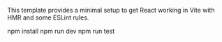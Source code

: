 This template provides a minimal setup to get React working in Vite with HMR and some ESLint rules.

npm install
npm run dev
npm run test
